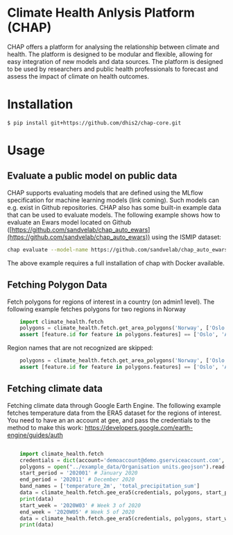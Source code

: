 # Climate Health Anlysis Platform (CHAP)
CHAP offers a platform for analysing the relationship between climate and health. The platform is designed to be modular and flexible, allowing for easy integration of new models and data sources. The platform is designed to be used by researchers and public health professionals to forecast and assess the impact of climate on health outcomes.

# Installation

    $ pip install git+https://github.com/dhis2/chap-core.git

# Usage
## Evaluate a public model on public data
CHAP supports evaluating models that are defined using the MLflow specification for machine learning models (link coming). Such models can e.g. exist in Github repositories. CHAP also has some built-in example data that can be used to evaluate models. The following example shows how to evaluate an Ewars model located on Github ([https://github.com/sandvelab/chap_auto_ewars](https://github.com/sandvelab/chap_auto_ewars))  using the ISMIP dataset:

```bash
chap evaluate --model-name https://github.com/sandvelab/chap_auto_ewars --dataset-name ISIMIP_dengue_harmonized --max-splits 3 --dataset-country brazil
```

The above example requires a full installation of chap with Docker available.


## Fetching Polygon Data
Fetch polygons for regions of interest in a country (on admin1 level). The following example fetches polygons for two regions in Norway
```python
    import climate_health.fetch
    polygons = climate_health.fetch.get_area_polygons('Norway', ['Oslo', 'Akershus'])
    assert [feature.id for feature in polygons.features] == ['Oslo', 'Akershus']
```
Region names that are not recognized are skipped:

```python
    polygons = climate_health.fetch.get_area_polygons('Norway', ['Oslo', 'Akershus', 'Unknown'])
    assert [feature.id for feature in polygons.features] == ['Oslo', 'Akershus']
```

## Fetching climate data
Fetching climate data through Google Earth Engine. The following example fetches temperature data from the ERA5 dataset for the regions of interest. You need to have an an account at gee, and pass the credentials to the method to make this work: https://developers.google.com/earth-engine/guides/auth

```python

    import climate_health.fetch
    credentials = dict(account='demoaccount@demo.gserviceaccount.com', private_key='private_key')
    polygons = open("../example_data/Organisation units.geojson").read()
    start_period = '202001' # January 2020
    end_period = '202011' # December 2020
    band_names = ['temperature_2m', 'total_precipitation_sum']
    data = climate_health.fetch.gee_era5(credentials, polygons, start_period, end_period, band_names)
    print(data)
    start_week = '2020W03' # Week 3 of 2020
    end_week = '2020W05' # Week 5 of 2020
    data = climate_health.fetch.gee_era5(credentials, polygons, start_week, end_week, band_names)
    print(data)
```
